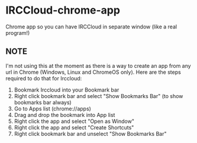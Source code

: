 # IRCCloud-chrome-app

Chrome app so you can have IRCCloud in separate window (like a real program!)

## NOTE

I'm not using this at the moment as there is a way to create an app from any url in Chrome (Windows, Linux and ChromeOS only).
Here are the steps required to do that for Irccloud:

1. Bookmark Irccloud into your Bookmark bar
1. Right click bookmark bar and select "Show Bookmarks Bar" (to show bookmarks bar always)
1. Go to Apps list (chrome://apps)
1. Drag and drop the bookmark into App list
1. Right click the app and select "Open as Window"
1. Right click the app and select "Create Shortcuts"
1. Right click bookmark bar and unselect "Show Bookmarks Bar"
